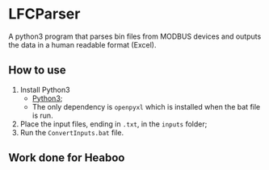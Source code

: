 # LFCParser
A python3 program that parses bin files from MODBUS devices and outputs the data in a human readable format (Excel).

## How to use
1. Install Python3
    - [Python3](https://www.python.org/downloads/);
    - The only dependency is `openpyxl` which is installed when the bat file is run.
2. Place the input files, ending in `.txt`, in the `inputs` folder;
3. Run the `ConvertInputs.bat` file.

## Work done for Heaboo